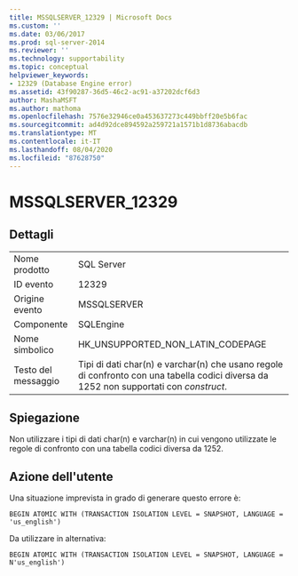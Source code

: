 ```yaml
---
title: MSSQLSERVER_12329 | Microsoft Docs
ms.custom: ''
ms.date: 03/06/2017
ms.prod: sql-server-2014
ms.reviewer: ''
ms.technology: supportability
ms.topic: conceptual
helpviewer_keywords:
- 12329 (Database Engine error)
ms.assetid: 43f90287-36d5-46c2-ac91-a37202dcf6d3
author: MashaMSFT
ms.author: mathoma
ms.openlocfilehash: 7576e32946ce0a453637273c449bbff20e5b6fac
ms.sourcegitcommit: ad4d92dce894592a259721a1571b1d8736abacdb
ms.translationtype: MT
ms.contentlocale: it-IT
ms.lasthandoff: 08/04/2020
ms.locfileid: "87628750"
---
```

# <a name="mssqlserver_12329"></a>MSSQLSERVER_12329
    
## <a name="details"></a>Dettagli  
  
|||  
|-|-|  
|Nome prodotto|SQL Server|  
|ID evento|12329|  
|Origine evento|MSSQLSERVER|  
|Componente|SQLEngine|  
|Nome simbolico|HK_UNSUPPORTED_NON_LATIN_CODEPAGE|  
|Testo del messaggio|Tipi di dati char(n) e varchar(n) che usano regole di confronto con una tabella codici diversa da 1252 non supportati con *construct*.|  
  
## <a name="explanation"></a>Spiegazione  
 Non utilizzare i tipi di dati char(n) e varchar(n) in cui vengono utilizzate le regole di confronto con una tabella codici diversa da 1252.  
  
## <a name="user-action"></a>Azione dell'utente  
 Una situazione imprevista in grado di generare questo errore è:  
  
```  
BEGIN ATOMIC WITH (TRANSACTION ISOLATION LEVEL = SNAPSHOT, LANGUAGE = 'us_english')  
```  
  
 Da utilizzare in alternativa:  
  
```  
BEGIN ATOMIC WITH (TRANSACTION ISOLATION LEVEL = SNAPSHOT, LANGUAGE = N'us_english')  
```  
  
  
